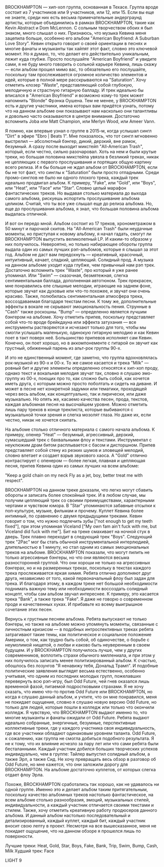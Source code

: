 BROCKHAMPTON — хип-хоп группа, основанная в Техасе. Группа вроде состоит из 7 участников или 9 участников, или 12, или 15. Если вы еще не знаете, среди них есть весьма примечательные андерграунд артисты, которые объединились в рамках BROCKHAMPTON, такие как Kevin Abstract и Dom McLennon. С сольным творчеством обоих я был знаком, много слышал о них. Признаюсь, что музыка Кевина меня зацепила больше, особенно его альбом "American Boyfriend: A Suburban Love Story". Кевин открыто говорит о своей ориентации в песнях и многие фанаты и музыканты так хайпят этот факт, словно это ключевой момент. Но я думаю, то, что делает его действительно уникальным, лежит куда глубже. Просто послушайте "American Boyfriend" и увидите сами, я не буду много говорить о сольной карьере Кевина, лишь скажу — если альбом прошел мимо вас, то обязательно его послушайте, поскольку там прослеживается огромное количество элементов и идей, которые в полной мере расскрываются на "Saturation". Хочу отметить клозер "Waste", представляющий собой глубокую, мелодичную и страстную гитарную балладу. И трек идеально бы вписался в "American Boyfriend" и возможно кому-то трек может напомнить "Blonde" Фрэнка Оушена. Тем не менее, у BROCKHAMPTON есть и другие участники, имена которых вам придётся узнать, потому что на данном альбоме они показывают нам насколько они талантливы и довольно часто оказываются в центре внимания. Достаточно вспомнить Joba или Matt Champion, или Merlyn Wood, или Ameer Vann.

Я помню, как впервые узнал о группе в 2015-м, когда услышал сингл "Dirt" в эфире "Ebro | Beats 1". Мне показалось, что тот сингл мгновенно выстрелил — абсолютный бэнгер, дикий, дерзкий, вне рамок, безумный. А сразу после выходит микстейп "All-American Trash", который, если честно, сильно разочаровал. Хоть на нем и были крутые треки, но большая половина микстейпа увязла в безликий треках, никак не цепляющих с первого прослушивания и портящих общую картину всего релиза. И я бы больше не ждал альбом от BROCKHAMPTON, если бы не тот факт, что синглы к "Saturation" были просто отпадными. Среди промо-синглов не было ни одного плохого трека, каждый трек идеально продвигал альбом. К примеру, "Fake", или "Gold", или "Boys", или "Heat", или "Face" или "Star". Словно целый марафон фантастических треков. Но выдавая столько материала до выхода самого альбома, рискуешь испортить прослушивание альбома целиком. Считай, что ты все уже слышал еще до релиза альбома. Но, еще до прослушивания альбома, я знал, что большая половина альбома выдалась отличной.

И вот он передо мной. Альбом состоит из 17 треков, хронометражом в 50 минут и парочкой скитов. На "All-American Trash" были неудачные моменты, но приступая к новому альбому, я начал гадать, смогут ли BROCKHAMPTON выпустить великолепный LP. И каким-то образом у них получилось. Невероятно, но только набирающее обороты группа выдала один из самых лучших рэп-альбомов, которые я слышал за этот год. Альбом не даст вам передохнуть — креативный, красочный, интуитивный, качает, сладкий, цепляющий. Солидный прод. А музыка на данном альбоме уходит куда глубже, чем привычный нам рэп трек. Достаточно вспомнить трек "Waste", про который я уже ранее упоминал. Или "Swim" — сказочная, безмятежная, слегка сентиментальная баллада, дополненная автотюном. Трек прекрасен, мне понравились еле слышные мелодии, играющие на заднем фоне, которые звучат как духовые или что-то похожее, и звучат они очень красиво. Также, полюбилась сентиментальная атмосфера трека, воссоздаваемая благодаря текстам песни. К тому же, дополнительные эффекты в вокале не скрывают эмоциональность пения. Струнные в "Cash" также роскошны. "Bump" — определенно является лучшим бэнгером на альбоме. Хочу отметить припев, поскольку представляет собой что-то вроде брейкдауна или эффекта затухания — все инструменты растворяются и исчезают только для того, чтобы мы смогли услышать маленькую, одинокую гитарную мелодию и как Кевин поет в такт поверх неё. Большинство припевов исполняет сам Кевин. Конечно, он поет хорошо, но в аккомпонементе с гитарой он звучит как грустный, обиженный парень из альт-рок группы 90-х.

И это не единственный момент, где заметно, что группа вдохновлялась рок-музыкой из 90-х и 00-х. То же самое касается и трека "Milk" — ровный бит и другие элементы определенно относятся к хип-хоп проду, однако текст и вокальная мелодия звучат так, словно я слушаю эмо-группу из 00-х, поющих про то, как сложно быть собой, как хочется иметь друга, с которым можно просто поболтать и сидеть на диване. И может в песне нет конкретной задумки или тематики, проходящей через весь альбом, как концептуально, так и лирически, или даже музыкально. Но опять же, касаемо качества песен, прода, текстов, каждая альбомная песня на высочайшем уровне. Можно отметить лишь пару треков в конце треклиста, которые выбиваются с музыкальной точки зрения и слегка мозолят глаза. Но даже их, если честно, никак не хочется скипать.

На альбоме столько отличного материала с самого начала альбома. К примеру, опенер "Heat" — безумный, агрессивный, дерзкий, сумасшедший трек с бахвальными флоу и текстами. Инструментал с неуклюжим драм битом расплывается с басом и дисторшном. Припев представляет собой стену из резких шумов и зловещей мелодий, словно влетает и создает взрыв звукового хаоса. А "Gold" отлично контрастирует с опенером — более легкая, плавная и цепляющая песня, припев Кевина один из самых лучших на всем альбоме:

"Keep a gold chain on my neck
Fly as a jet, boy, better treat me with respect".

BROCKHAMPTON на данном треке доказали, что легко могут сбавить обороты и записать более спокойный трек. И в любом случае, мы получим цепляющий трек со своими преимуществами, характерными чертами и чувством юмора. В "Star" упоминаются забавные отсылки к поп-культуре, музыке, фильмам и прочему. Куплет Кевина более интимный, по сравнению с двумя предыдущими треками. Кевин говорит о том, что нужно подлечить зубы ["not enough to get my teeth fixed"], при этом упоминая Viceland ["My own fam ain't fuck with me, but Viceland did fuck with me"]. Бит на треке смахивает на ночной стук в дверь. Трек плавно переходит в следующий трек "Boys". Следующий трек "2Pac" мог бы стать обычной инструментальной интерлюдией, длительностью в 1 минуту, но стал одним из самых эмоциональных треков на альбоме. BROCKHAMPTON показали, что могут пилить не только агрессивные бэнгеры, но что они являются весьма разносторонней группой. Что они хороши не только на агрессивных бэнгерах, но и на размеренных треках, поскольку в текстах каждого трека прослеживается яркая химия. Ребята отлично дополняют друг друга, независимо от того, какой первоначальный флоу был задан для трека. И благодаря этому, в каждом треке нет большой необходимости поднимать важную тему или необходимости воссоздать солидный концепт, чтобы сам альбом звучал интереснее. К примеру, это касается трека "Bank", а также трека "Fake". Я даже не говорю о современном проде и качественных хуках. И прибавьте ко всему выигрышное сочетание этих песен.

Вернусь к грустным песням альбома. Ребята выпускают не только бэнгеры, но также на альбоме можно упомянуть моменты, связанные с личностным кризисом — в подобных интроспективных треках ребята затрагивают такие темы, как политическое и социальное положение Америки, о том, как трудно быть собой, об одиночестве, о борьбе с неумолимой нищетой, о любви и каково быть неуверенным в своем будущем. И у BROCKHAMPTON получилось лучше, чем у других современников, воплотить страхи обычного миллениала, и при этом у них получилось записать менее политизированный альбом. К счастью, обошлось без лозунгов "Я ненавижу тебя, Дональд Трамп". И подобные политические заявления выглядят весьма естественно, особенно учитывая, что одним из последних молодых групп, пожелавших перевернуть всю рэп-игру, был Odd Future, чей гнев оказался лишь временной фазой, питаемой подростковыми страхами. Я не хочу сказать, что имею что-то против Odd Future или BROCKHAMPTON, но когда я слушаю данный альбом, и учтите, что он мне понравился, меня не покидает ощущение, словно я слушаю новую версию Odd Future, но только для людей, которые пошли в колледж или только что окончили колледж. Я чувствую, что BROCKHAMPTON выдают именно то, что многие музыканты и фанаты ожидали от Odd Future. Ребята выдают идеально собранные, энергичные, безумные, перспективные коллективные треки, где у каждого участника своя индивидуальность, где все участники обладают одинаковым уровнем таланта. Odd Future, к сожалению, как группа не смогла добиться подобного результата. Я не к тому, что их влияние исчезло за пару лет или что сами ребята были бесталанными. Каждый участник добился больших творческих успехов индивидуально, чем в группе: Тайлер выпустил солидный альбом, а также Эрл, а также Сид. Не хочу превращать весь обзор в разговор об Odd Future, но мне кажется, что они заложили дорогу для BROCKHAMPTON. На альбоме достаточно куплетов, от которых слегка отдает флоу Эрла.

Похоже, BROCKHAMPTON сработались так хорошо, как не удавалось ни одной группе. Именно это и делает альбом таким притягательным, поскольку качество альбомных треков настолько фантастическое, на всем альбоме столько разнообразия, эмоций, музыкальных стилей, индивидуальности, а каждый участник отличается своими текстами и стилем. Также, хочу отметить креативную работу продюсеров данного альбома. И данный альбом настолько последовательный и детализированный, каждый куплет, каждый бит, каждый участник вносит свою лепту в проект. Несмотря на все вышесказанное, меня не покидает ощущение, что на данном обзоре я прошелся лишь по поверхности.

Лучшие треки: Heat, Gold, Star, Boys, Fake, Bank, Trip, Swim, Bump, Cash, Milk
Худший трек: Face

LIGHT 9
